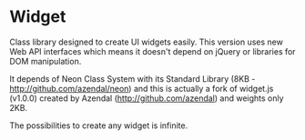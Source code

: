 Widget
====================

Class library designed to create UI widgets easily. This version uses new Web API interfaces which means it doesn't depend on jQuery or libraries for DOM manipulation.

It depends of Neon Class System with its Standard Library (8KB - http://github.com/azendal/neon) and this is actually a fork of widget.js (v1.0.0) created by Azendal (http://github.com/azendal) and weights only 2KB.

The possibilities to create any widget is infinite.
